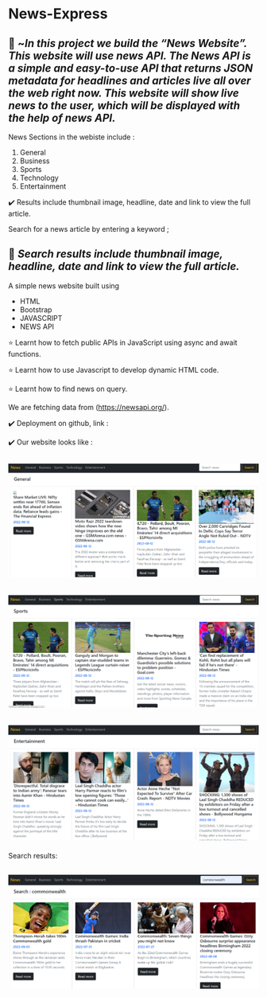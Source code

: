 # News-Express

💠 ~*In this project we build the “News Website”. This website will use news API. The News API is a simple and easy-to-use API that returns JSON metadata for headlines and articles live all over the web right now. This website will show live news to the user, which will be displayed with the help of news API.*
---


News Sections in the webiste include :

1. General
2. Business
3. Sports
4. Technology
5. Entertainment


✔️ Results include thumbnail image, headline, date and link to view the full article.


Search for a news article by entering a keyword ;

💠 *Search results include thumbnail image, headline, date and link to view the full article.*
---


 A simple news website built using
 * HTML 
 * Bootstrap 
 * JAVASCRIPT
 * NEWS API
 
 
 ⭐ Learnt how to fetch public APIs in JavaScript using async and await functions.
 
 ⭐ Learnt how to use Javascript to develop dynamic HTML code.
 
 ⭐ Learnt how to find news on query.
 
 
 
 We are fetching data from (https://newsapi.org/).



✔️ Deployment on github, link :


✔️ Our website looks like :


![website image](./images/img1.png)
---


![website image](./images/img2.png)
---


![website image](./images/img3.png)
---


Search results:


![website image](./images/imgsearch.png)
---
